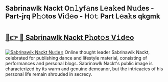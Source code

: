 ## Sabrinawlk Nackt O𝚗𝚕yf𝚊ns L𝚎a𝚔ed N𝚞𝚍es - Part-jrq P𝚑𝚘tos Vi𝚍𝚎o - H𝚘𝚝 Part L𝚎a𝚔s qkgmk

# <h2><a href="http://kf5y8q.oniu.top/?m=Sabrinawlk+Nackt">🔗👉 🔴 Sabrinawlk Nackt P𝚑ot𝚘𝚜 V𝚒d𝚎o</a></h2>

[![Sabrinawlk Nackt Nu𝚍e𝚜](https://i.imgur.com/0qMVB7G.gif)](http://kf5y8q.oniu.top/?m=Sabrinawlk+Nackt)
Online thought leader Sabrinawlk Nackt, celebrated for publishing dance and lifestyle material, consisting of performances and personal blogs. Sabrinawlk Nackt's public image is characterized by its warm and genuine demeanor, but the intricacies of his personal life remain shrouded in secrecy.  
